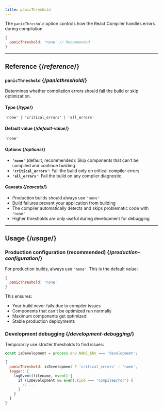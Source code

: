 ```yaml
---
title: panicThreshold
---
```


<Intro>

The `panicThreshold` option controls how the React Compiler handles errors during compilation.

</Intro>

```js
{
  panicThreshold: 'none' // Recommended
}
```

<InlineToc />

---

## Reference {/*reference*/}

### `panicThreshold` {/*panicthreshold*/}

Determines whether compilation errors should fail the build or skip optimization.

#### Type {/*type*/}

```
'none' | 'critical_errors' | 'all_errors'
```

#### Default value {/*default-value*/}

`'none'`

#### Options {/*options*/}

- **`'none'`** (default, recommended): Skip components that can't be compiled and continue building
- **`'critical_errors'`**: Fail the build only on critical compiler errors
- **`'all_errors'`**: Fail the build on any compiler diagnostic

#### Caveats {/*caveats*/}

- Production builds should always use `'none'`
- Build failures prevent your application from building
- The compiler automatically detects and skips problematic code with `'none'`
- Higher thresholds are only useful during development for debugging

---

## Usage {/*usage*/}

### Production configuration (recommended) {/*production-configuration*/}

For production builds, always use `'none'`. This is the default value:

```js
{
  panicThreshold: 'none'
}
```

This ensures:
- Your build never fails due to compiler issues
- Components that can't be optimized run normally
- Maximum components get optimized
- Stable production deployments

### Development debugging {/*development-debugging*/}

Temporarily use stricter thresholds to find issues:

```js
const isDevelopment = process.env.NODE_ENV === 'development';

{
  panicThreshold: isDevelopment ? 'critical_errors' : 'none',
  logger: {
    logEvent(filename, event) {
      if (isDevelopment && event.kind === 'CompileError') {
        // ...
      }
    }
  }
}
```
